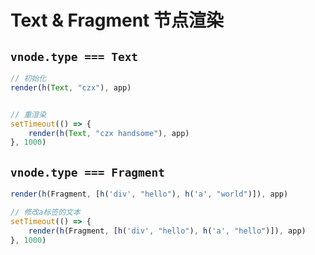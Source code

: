 # Text & Fragment 节点渲染

## `vnode.type === Text`
```ts
// 初始化
render(h(Text, "czx"), app)


// 重渲染
setTimeout(() => {
    render(h(Text, "czx handsome"), app)
}, 1000)
```



## `vnode.type === Fragment`

```ts
render(h(Fragment, [h('div', "hello"), h('a', "world")]), app)

// 修改a标签的文本
setTimeout(() => {
    render(h(Fragment, [h('div', "hello"), h('a', "hello")]), app)
}, 1000)
```